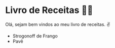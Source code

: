 # Livro de Receitas :man_cook:

Olá, sejam bem vindos ao meu livro de receitas. :v:

- Strogonoff de Frango
- Pavê
